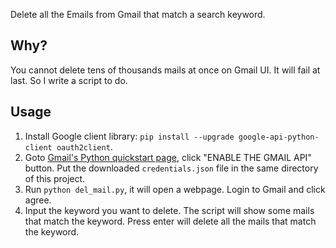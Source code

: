 

Delete all the Emails from Gmail that match a search keyword.

## Why?

You cannot delete tens of thousands mails at once on Gmail UI. It will fail at last. So I write a script to do.

## Usage

1. Install Google client library: `pip install --upgrade google-api-python-client oauth2client`.
2. Goto [Gmail's Python quickstart page](https://developers.google.com/gmail/api/quickstart/python), click "ENABLE THE GMAIL API" button. Put the downloaded `credentials.json` file in the same directory of this project.
3. Run `python del_mail.py`, it will open a webpage. Login to Gmail and click agree.
4. Input the keyword you want to delete. The script will show some mails that match the keyword. Press enter will delete all the mails that match the keyword.

